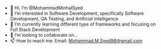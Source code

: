 - 👋 Hi, I’m @MohammadMinhalSyed
- 👀 I’m interested in Software Development, specifically Software Development, QA Testing, and Artificial Intelligence
- 🌱 I’m currently learning different type of frameworks and focusing on Full Stack Development 
- 💞️ I’m looking to collaborate on...
- 📫 How to reach me: Email: Mohammad.M.Syed98@gmail.com

<!---
MohammadMinhalSyed/MohammadMinhalSyed is a ✨ special ✨ repository because its `README.md` (this file) appears on your GitHub profile.
You can click the Preview link to take a look at your changes.
--->
